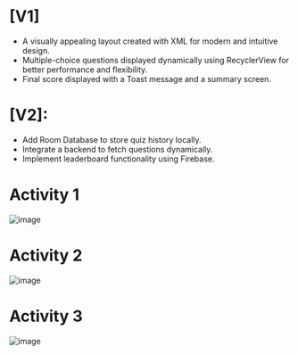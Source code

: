
# [V1]

- A visually appealing layout created with XML for modern and intuitive design.
- Multiple-choice questions displayed dynamically using RecyclerView for better performance and flexibility.
- Final score displayed with a Toast message and a summary screen.


# [V2]:
- Add Room Database to store quiz history locally.
- Integrate a backend to fetch questions dynamically.
- Implement leaderboard functionality using Firebase.

# Activity 1
![image](https://github.com/user-attachments/assets/1c66655a-76cb-4555-8e13-1f8ee1a7b31f)

# Activity 2
![image](https://github.com/user-attachments/assets/39f39b1c-ee59-479c-945e-2373cc2f1e04)

# Activity 3
![image](https://github.com/user-attachments/assets/9b24d2e5-1307-40bd-8cc8-5094eb7b537c)
